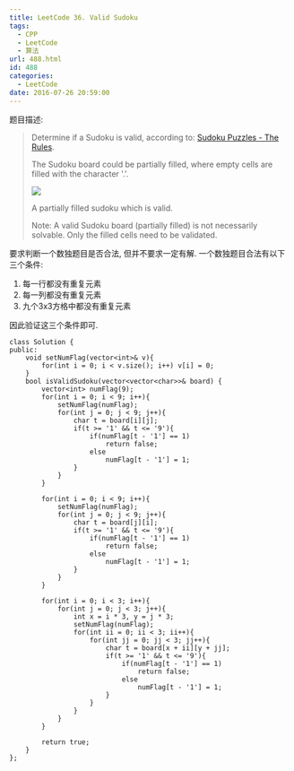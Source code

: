 ```yaml
---
title: LeetCode 36. Valid Sudoku
tags:
  - CPP
  - LeetCode
  - 算法
url: 488.html
id: 488
categories:
  - LeetCode
date: 2016-07-26 20:59:00
---
```

题目描述:

> Determine if a Sudoku is valid, according to: [Sudoku Puzzles - The Rules](http://sudoku.com.au/TheRules.aspx).
> 
> The Sudoku board could be partially filled, where empty cells are filled with the character '.'.
>
> ![](http://upload.wikimedia.org/wikipedia/commons/thumb/f/ff/Sudoku-by-L2G-20050714.svg/250px-Sudoku-by-L2G-20050714.svg.png)
>
> A partially filled sudoku which is valid.
>
> Note:
> A valid Sudoku board (partially filled) is not necessarily solvable. Only the filled cells need to be validated.

要求判断一个数独题目是否合法, 但并不要求一定有解. 一个数独题目合法有以下三个条件:

1. 每一行都没有重复元素
2. 每一列都没有重复元素
3. 九个3x3方格中都没有重复元素

因此验证这三个条件即可.

    class Solution {
    public:
        void setNumFlag(vector<int>& v){
            for(int i = 0; i < v.size(); i++) v[i] = 0;
        }
        bool isValidSudoku(vector<vector<char>>& board) {
            vector<int> numFlag(9);
            for(int i = 0; i < 9; i++){
                setNumFlag(numFlag);
                for(int j = 0; j < 9; j++){
                    char t = board[i][j];
                    if(t >= '1' && t <= '9'){
                        if(numFlag[t - '1'] == 1)
                            return false;
                        else
                            numFlag[t - '1'] = 1;
                    }
                }
            }

            for(int i = 0; i < 9; i++){
                setNumFlag(numFlag);
                for(int j = 0; j < 9; j++){
                    char t = board[j][i];
                    if(t >= '1' && t <= '9'){
                        if(numFlag[t - '1'] == 1)
                            return false;
                        else
                            numFlag[t - '1'] = 1;
                    }
                }
            }

            for(int i = 0; i < 3; i++){
                for(int j = 0; j < 3; j++){
                    int x = i * 3, y = j * 3;
                    setNumFlag(numFlag);
                    for(int ii = 0; ii < 3; ii++){
                        for(int jj = 0; jj < 3; jj++){
                            char t = board[x + ii][y + jj];
                            if(t >= '1' && t <= '9'){
                                if(numFlag[t - '1'] == 1)
                                    return false;
                                else
                                    numFlag[t - '1'] = 1;
                            }
                        }
                    }
                }
            }

            return true;
        }
    };